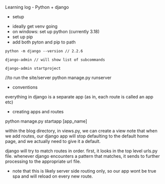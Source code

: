 Learning log - Python + django

* setup

- ideally get venv going
- on windows: set up python (currently 3.18)
- set up pip
- add both pyton and pip to path

```pip install django
python -m django --version // 2.2.6

django-admin // will show list of subcommands

django-admin startproject

```

//to run the site/server
python manage.py runserver

* conventions

everything in django is a separate app (as in, each route is called an app etc)

* creating apps and routes

python manage.py startapp [app_name]

within the blog directory, in views.py, we can create a view
note that when we add routes, our django app will stop defaulting to the default home page,
and we actually need to give it a default.

django will try to match routes in order.
first, it looks in the top level urls.py file.
whenever django encounters a pattern that matches, it sends to further processing to the appropriate url file.

- note that this is likely server side routing only, so our app wont be true spa and will reload on every new route.






